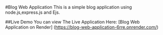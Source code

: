 #Blog Web Application
 This is a simple blog application using node.js,express.js and Ejs.

 ##Live Demo
 You can view The Live Application Here:
 [Blog Web Application on Render]
(https://blog-web-application-6rre.onrender.com/)
